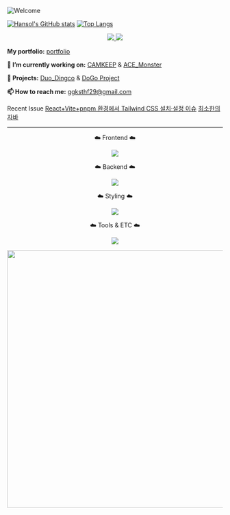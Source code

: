 ![Welcome](https://capsule-render.vercel.app/api?type=waving&height=270&section=header&text=Welcome&fontSize=60&animation=twinkling&backgroundColor=000000&color=8EA3E3&fontColor=8EA3E3&v=2)


[![Hansol's GitHub stats](https://github-readme-stats.vercel.app/api?username=hansolChoi29&show_icons=true&bg_color=000000&title_color=8ea3e3&text_color=8ea3e3&icon_color=8ea3e3&border_radius=10)](https://github.com/anuraghazra/github-readme-stats)
[![Top Langs](https://github-readme-stats.vercel.app/api/top-langs/?username=hansolChoi29&layout=compact&bg_color=000000&title_color=8ea3e3&text_color=8ea3e3&border_radius=10)](https://github.com/anuraghazra/github-readme-stats)

<p align="center">
  <a href="https://instagram.com/_hxnxol_" target="_blank">
    <img src="https://skillicons.dev/icons?i=instagram" />
  </a>
  <a href="https://discord.gg/KWB6scSq" target="_blank">
    <img src="https://skillicons.dev/icons?i=discord" />
  </a>
</p>

<p><strong>My portfolio:</strong> <a href="https://portfolio-ace-ten.vercel.app/" target="_blank">portfolio</a></p>

<p><strong>🔭 I’m currently working on:</strong> <a href="https://github.com/hansolChoi29/camkeep" target="_blank">CAMKEEP</a> & 
<a href="https://github.com/hansolChoi29/ACE_Monster" target="_blank">ACE_Monster</a>
</p>


<p><strong>🚀 Projects:</strong> <a href="https://github.com/reizvoll/Duo_Dingco" target="_blank">Duo_Dingco</a> & <a href="https://github.com/Noonsae/DoGo_project" target="_blank">DoGo Project</a></p>

<p><strong>📫 How to reach me:</strong> <a href="mailto:ggksthf29@gmail.com">ggksthf29@gmail.com</a></p>
<p>
Recent Issue
  <a href="https://winwin0219.tistory.com/entry/ACEMonster-ReacttailwindCSS" target="_blank">React+Vite+pnpm 환경에서 Tailwind CSS 설치·설정 이슈</a>
  <a href="  https://velog.io/@hansol_choi/%EC%B5%9C%EC%86%8C%ED%95%9C%EC%9D%98-%EC%9E%90%EB%B0%94" target="_blank"> 최소한의 자바 </a>

</p>
<hr />

<p align="center">☁️ Frontend ☁️</p>
<p align="center">
  <img src="https://skillicons.dev/icons?i=html,css,js,ts,react,nextjs" />
</p>

<p align="center">☁️ Backend ☁️</p>
<p align="center">
  <img src="https://skillicons.dev/icons?i=java,spring" />
</p>

<p align="center">☁️ Styling ☁️</p>
<p align="center">
  <img src="https://skillicons.dev/icons?i=css,tailwind" />
</p>

<p align="center">☁️ Tools & ETC ☁️</p>
<p align="center">
  <img src="https://skillicons.dev/icons?i=git,github,vscode" />
</p>


<p align="center">
<a href="https://www.gitanimals.org/en_US?utm_medium=image&utm_source=hansolChoi29&utm_content=farm">
<img
  src="https://render.gitanimals.org/farms/hansolChoi29"
  width="1000"
  height="600"
/>
</a>
</p>



